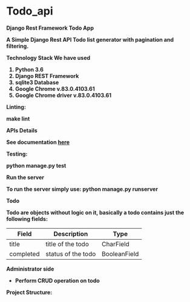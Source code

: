 # Todo_api

<b>Django Rest Framework Todo App

A Simple Django Rest API Todo list generator with pagination and filtering.

<b>Technology Stack We have used</b>

1. Python 3.6
2. Django REST Framework
3. sqlite3 Database
4. Google Chrome v.83.0.4103.61    
5. Google Chrome driver v.83.0.4103.61

<b>Linting:</b>

make lint


<b>APIs Details</b>

See documentation <a href=" ">here</a>

<b>Testing:</b>

python manage.py test

<b>Run the server</b>

To run the server simply use: python manage.py runserver

<b>Todo</b>

Todo are objects without logic on it, basically a todo contains just the following fields:

|Field|Description|Type| 
|----|-----|-------|
|title|title of the todo|CharField|
|completed|status of the todo|BooleanField|



<b>Administrator side</b>
   * Perform CRUD operation on todo

<b>Project Structure:</b>
 
